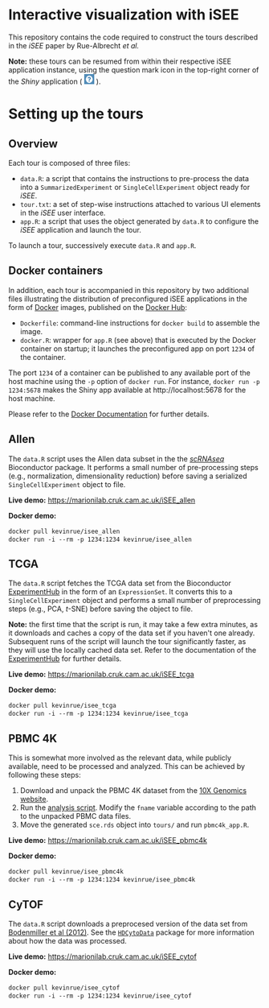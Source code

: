 # Interactive visualization with iSEE

This repository contains the code required to construct the tours described in the _iSEE_ paper by Rue-Albrecht _et al._

**Note:** these tours can be resumed from within their respective iSEE application instance, using the question mark icon in the top-right corner of the _Shiny_ application ( <img src=img/help.png height="20" width="20"> ).

# Setting up the tours

## Overview

Each tour is composed of three files:

- `data.R`: a script that contains the instructions to pre-process the data into a `SummarizedExperiment` or `SingleCellExperiment` object ready for _iSEE_.
- `tour.txt`: a set of step-wise instructions attached to various UI elements in the _iSEE_ user interface.
- `app.R`: a script that uses the object generated by `data.R` to configure the _iSEE_ application and launch the tour.

To launch a tour, successively execute `data.R` and `app.R`.

## Docker containers

In addition, each tour is accompanied in this repository by two additional files illustrating the distribution of preconfigured iSEE applications in the form of [Docker](https://www.docker.com) images, published on the [Docker Hub](https://hub.docker.com):

- `Dockerfile`: command-line instructions for `docker build` to assemble the image.
- `docker.R`: wrapper for `app.R` (see above) that is executed by the Docker container on startup; it launches the preconfigured app on port `1234` of the container.

The port `1234` of a container can be published to any available port of the host machine using the `-p` option of `docker run`.
For instance, `docker run -p 1234:5678` makes the Shiny app available at http://localhost:5678 for the host machine.

Please refer to the [Docker Documentation](https://docs.docker.com) for further details.

## Allen

The `data.R` script uses the Allen data subset in the the [_scRNAseq_](http://bioconductor.org/packages/release/data/experiment/html/scRNAseq.html) Bioconductor package.
It performs a small number of pre-processing steps (e.g., normalization, dimensionality reduction) before saving a serialized `SingleCellExperiment` object to file.

**Live demo:** https://marionilab.cruk.cam.ac.uk/iSEE_allen

**Docker demo:**
```
docker pull kevinrue/isee_allen
docker run -i --rm -p 1234:1234 kevinrue/isee_allen
```

## TCGA

The `data.R` script fetches the TCGA data set from the Bioconductor [ExperimentHub](http://bioconductor.org/packages/release/bioc/html/ExperimentHub.html) in the form of an `ExpressionSet`.
It converts this to a `SingleCellExperiment` object and performs a small number of preprocessing steps (e.g., PCA, _t_-SNE) before saving the object to file.

**Note:** the first time that the script is run, it may take a few extra minutes, as it downloads and caches a copy of the data set if you haven't one already. 
Subsequent runs of the script will launch the tour significantly faster, as they will use the locally cached data set. 
Refer to the documentation of the [ExperimentHub](http://bioconductor.org/packages/release/bioc/html/ExperimentHub.html) for further details.

**Live demo:** https://marionilab.cruk.cam.ac.uk/iSEE_tcga

**Docker demo:**
```
docker pull kevinrue/isee_tcga
docker run -i --rm -p 1234:1234 kevinrue/isee_tcga
```

## PBMC 4K

This is somewhat more involved as the relevant data, while publicly available, need to be processed and analyzed.
This can be achieved by following these steps:

1. Download and unpack the PBMC 4K dataset from the [10X Genomics website](http://cf.10xgenomics.com/samples/cell-exp/2.1.0/pbmc4k/pbmc4k_raw_gene_bc_matrices.tar.gz).
2. Run the [analysis script](https://github.com/MarioniLab/EmptyDrops2017/tree/master/analysis/pbmc4k/analysis.Rmd).
Modify the `fname` variable according to the path to the unpacked PBMC data files.
3. Move the generated `sce.rds` object into `tours/` and run `pbmc4k_app.R`.

**Live demo:** https://marionilab.cruk.cam.ac.uk/iSEE_pbmc4k

**Docker demo:**
```
docker pull kevinrue/isee_pbmc4k
docker run -i --rm -p 1234:1234 kevinrue/isee_pbmc4k
```

## CyTOF

The `data.R` script downloads a preprocesed version of the data set from [Bodenmiller et al (2012)](https://www.nature.com/articles/nbt.2317). 
See the [`HDCytoData`](http://bioconductor.org/packages/HDCytoData/) package for more information about how the data was processed. 

**Live demo:** https://marionilab.cruk.cam.ac.uk/iSEE_cytof

**Docker demo:**
```
docker pull kevinrue/isee_cytof
docker run -i --rm -p 1234:1234 kevinrue/isee_cytof
```
